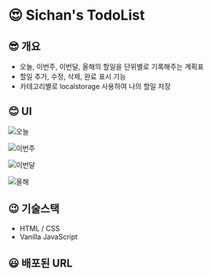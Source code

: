 # 😍 Sichan's TodoList

## 😎 개요

- 오늘, 이번주, 이번달, 올해의 할일을 단위별로 기록해주는 계획표
- 할일 추가, 수정, 삭제, 완료 표시 기능
- 카테고리별로 localstorage 사용하여 나의 할일 저장

## 😊 UI

![오늘](https://user-images.githubusercontent.com/49518734/154203701-ce9d8860-cadf-4491-8790-b845c7943183.JPG)

![이번주](https://user-images.githubusercontent.com/49518734/154203752-fb2e9da7-3109-4847-bbe9-1033298bcbe2.JPG)

![이번달](https://user-images.githubusercontent.com/49518734/154203777-82c79dbf-0cba-41cc-ad7f-4435528a531c.JPG)

![올해](https://user-images.githubusercontent.com/49518734/154203821-c603164d-2899-45a8-9898-bc70eaedaff5.JPG)

## 😉 기술스택

- HTML / CSS
- Vanilla JavaScript

## 😃 배포된 URL

<!-- - [https://sichan-10000hours.netlify.app/](https://sichan-10000hours.netlify.app/) -->
